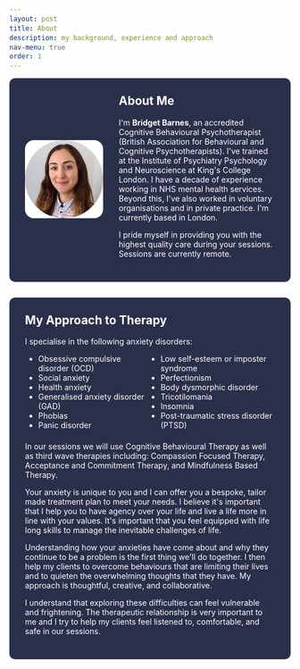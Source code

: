 ```yaml
---
layout: post
title: About
description: my background, experience and approach
nav-menu: true
order: 1
---
```


<div style="display: flex; flex-direction: row; align-items: center; gap: 2em; background: #2a2f4a; border-radius: 10px; padding: 2em; margin-bottom: 2em; flex-wrap: wrap;">
  <div style="flex: 0 0 140px; max-width: 140px;">
    <img src="assets/images/avatar.png" class="dynamic-sizing-image" alt="Photo of Bridget" style="width: 140px; height: 140px; object-fit: cover; border-radius: 16px;" />
  </div>
  <div style="flex: 1 1 250px; color: #fff; min-width: 200px;">
    <h2 style="margin-top: 0; color: #fff;">About Me</h2>
    <p>I'm <b>Bridget Barnes</b>, an accredited Cognitive Behavioural Psychotherapist (British Association for Behavioural and Cognitive Psychotherapists). I've trained at the Institute of Psychiatry Psychology and Neuroscience at King's College London. I have a decade of experience working in NHS mental health services. Beyond this, I've also worked in voluntary organisations and in private practice. I'm currently based in London.</p>
    <p>I pride myself in providing you with the highest quality care during your sessions. Sessions are currently remote.</p>
  </div>
</div>

<div class="box" style="background: #2a2f4a; color: #fff; border-radius: 10px; padding: 2em;">
  <h2 style="margin-top: 0; color: #fff;">My Approach to Therapy</h2>
  <p>I specialise in the following anxiety disorders:</p>
  <ul style="columns: 2; -webkit-columns: 2; -moz-columns: 2; max-width: 600px; margin-bottom: 1.5em;">
    <li>Obsessive compulsive disorder (OCD)</li>
    <li>Social anxiety</li>
    <li>Health anxiety</li>
    <li>Generalised anxiety disorder (GAD)</li>
    <li>Phobias</li>
    <li>Panic disorder</li>
    <li>Low self-esteem or imposter syndrome</li>
    <li>Perfectionism</li>
    <li>Body dysmorphic disorder</li>
    <li>Tricotilomania</li>
    <li>Insomnia</li>
    <li>Post-traumatic stress disorder (PTSD)</li>
  </ul>
  <p>In our sessions we will use Cognitive Behavioural Therapy as well as third wave therapies including: Compassion Focused Therapy, Acceptance and Commitment Therapy, and Mindfulness Based Therapy.</p>
  <p>Your anxiety is unique to you and I can offer you a bespoke, tailor made treatment plan to meet your needs. I believe it's important that I help you to have agency over your life and live a life more in line with your values. It's important that you feel equipped with life long skills to manage the inevitable challenges of life.</p>
  <p>Understanding how your anxieties have come about and why they continue to be a problem is the first thing we'll do together. I then help my clients to overcome behaviours that are limiting their lives and to quieten the overwhelming thoughts that they have. My approach is thoughtful, creative, and collaborative.</p>
  <p>I understand that exploring these difficulties can feel vulnerable and frightening. The therapeutic relationship is very important to me and I try to help my clients feel listened to, comfortable, and safe in our sessions.</p>
</div>

<style>
@media (max-width: 700px) {
  .dynamic-sizing-image {
    width: 100px !important;
    height: 100px !important;
  }
  .box ul {
    columns: 1 !important;
    -webkit-columns: 1 !important;
    -moz-columns: 1 !important;
  }
  div[style*='display: flex'][style*='gap: 2em'] {
    flex-direction: column !important;
    align-items: flex-start !important;
    gap: 1em !important;
  }
}
</style> 